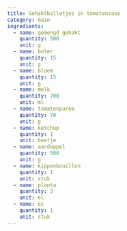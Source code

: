```yaml
---
title: Gehaktballetjes in tomatensaus
category: main
ingredients:
  - name: gemengd gehakt
    quantity: 500
    unit: g
  - name: boter
    quantity: 15
    unit: g
  - name: bloem
    quantity: 15
    unit: g
  - name: melk
    quantity: 700
    unit: ml
  - name: tomatenpuree
    quantity: 70
    unit: g
  - name: ketchup
    quantity: 1
    unit: beetje
  - name: aardappel
    quantity: 500
    unit: g
  - name: kippenbouillon
    quantity: 1
    unit: stuk
  - name: planta
    quantity: 3
    unit: el
  - name: ei
    quantity: 1
    unit: stuk
---
```


<Recipe />
